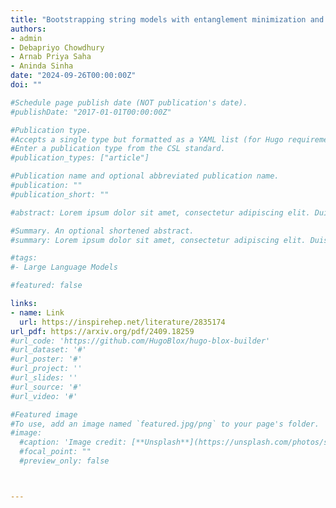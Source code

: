 ```yaml
---
title: "Bootstrapping string models with entanglement minimization and Machine-Learning"
authors:
- admin
- Debapriyo Chowdhury
- Arnab Priya Saha
- Aninda Sinha
date: "2024-09-26T00:00:00Z"
doi: ""

#Schedule page publish date (NOT publication's date).
#publishDate: "2017-01-01T00:00:00Z"

#Publication type.
#Accepts a single type but formatted as a YAML list (for Hugo requirements).
#Enter a publication type from the CSL standard.
#publication_types: ["article"]

#Publication name and optional abbreviated publication name.
#publication: ""
#publication_short: ""

#abstract: Lorem ipsum dolor sit amet, consectetur adipiscing elit. Duis posuere tellus ac convallis placerat. #Proin tincidunt magna sed ex sollicitudin condimentum. Sed ac faucibus dolor, scelerisque sollicitudin nisi. #Cras purus urna, suscipit quis sapien eu, pulvinar tempor diam. Quisque risus orci, mollis id ante sit amet, #gravida egestas nisl. Sed ac tempus magna. Proin in dui enim. Donec condimentum, sem id dapibus fringilla, #tellus enim condimentum arcu, nec volutpat est felis vel metus. Vestibulum sit amet erat at nulla eleifend #gravida.

#Summary. An optional shortened abstract.
#summary: Lorem ipsum dolor sit amet, consectetur adipiscing elit. Duis posuere tellus ac convallis placerat. #Proin tincidunt magna sed ex sollicitudin condimentum.

#tags:
#- Large Language Models

#featured: false

links:
- name: Link
  url: https://inspirehep.net/literature/2835174
url_pdf: https://arxiv.org/pdf/2409.18259
#url_code: 'https://github.com/HugoBlox/hugo-blox-builder'
#url_dataset: '#'
#url_poster: '#'
#url_project: ''
#url_slides: ''
#url_source: '#'
#url_video: '#'

#Featured image
#To use, add an image named `featured.jpg/png` to your page's folder. 
#image:
  #caption: 'Image credit: [**Unsplash**](https://unsplash.com/photos/s9CC2SKySJM)'
  #focal_point: ""
  #preview_only: false



---
```

